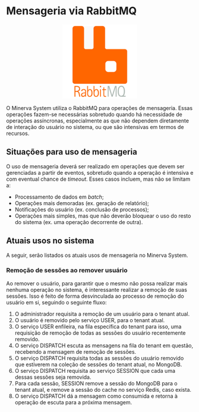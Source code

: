 # Mensageria via RabbitMQ

<center>
<img src="./rabbitmq.png" alt="RabbitMQ" width="200"/>
</center>

O Minerva System utiliza o RabbitMQ para operações de mensageria. Essas
operações fazem-se necessárias sobretudo quando há necessidade de operações
assíncronas, especialmente as que não dependem diretamente de interação do
usuário no sistema, ou que são intensivas em termos de recursos.

## Situações para uso de mensageria

O uso de mensageria deverá ser realizado em operações que devem ser gerenciadas
a partir de eventos, sobretudo quando a operação é intensiva e com eventual
chance de _timeout_. Esses casos incluem, mas não se limitam a:

- Processamento de dados em _batch_;
- Operações mais demoradas (ex. geração de relatório);
- Notificações do usuário (ex. conclusão de processos);
- Operações mais simples, mas que não deverão bloquear o uso do resto
  do sistema (ex. uma operação decorrente de outra).

## Atuais usos no sistema

A seguir, serão listados os atuais usos de mensageria no Minerva System.

### Remoção de sessões ao remover usuário

Ao remover o usuário, para garantir que o mesmo não possa realizar mais nenhuma
operação no sistema, é interessante realizar a remoção de suas sessões. Isso
é feito de forma desvinculada ao processo de remoção do usuário em si, seguindo
o seguinte fluxo:

1. O administrador requisita a remoção de um usuário para o tenant atual.
2. O usuário é removido pelo serviço USER, para o tenant atual.
3. O serviço USER enfileira, na fila específica do tenant para isso, uma
   requisição de remoção de todas as sessões do usuário recentemente removido.
4. O serviço DISPATCH escuta as mensagens na fila do tenant em questão, recebendo
   a mensagem de remoção de sessões.
5. O serviço DISPATCH requisita todas as sessões do usuário removido que estiverem
   na coleção de sessões do tenant atual, no MongoDB.
6. O serviço DISPATCH requisita ao serviço SESSION que cada uma dessas sessões
   seja removida.
7. Para cada sessão, SESSION remove a sessão do MongoDB para o tenant atual, e
   remove a sessão do cache no serviço Redis, caso exista.
8. O serviço DISPATCH dá a mensagem como consumida e retorna à operação de
   escuta para a próxima mensagem.

